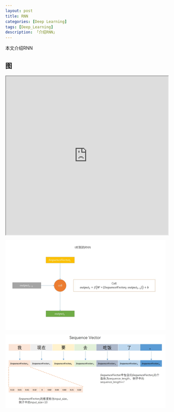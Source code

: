 ```yaml
---
layout: post  
title: RNN  
categories: [Deep Learning]  
tags: [Deep_Learning]  
description: 「介绍RNN」   
---
```


本文介绍RNN

## 图

<iframe height=498 width=510 src="https://raw.githubusercontent.com/xiangrongzeng/xiangrongzeng.github.io/master/_posts/graph/run-rnn.mp4" align="center"></iframe>

<center>
	<p><img src="https://raw.githubusercontent.com/xiangrongzeng/xiangrongzeng.github.io/master/_posts/graph/rnn.jpg" align="center"></p>
</center>

<center>
	<p><img src="https://raw.githubusercontent.com/xiangrongzeng/xiangrongzeng.github.io/master/_posts/graph/sequence_vector.jpg" align="center"></p>
</center>